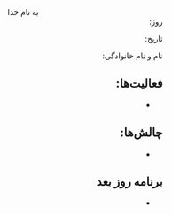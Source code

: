 <div dir="rtl" align="center">
به نام خدا
</div>
<div dir="rtl" align="right">
روز: 

تاریخ: 

نام و نام خانوادگی:

## فعالیت‌ها:
* 
## چالش‌ها:
* 
## برنامه روز بعد
* 
</div>